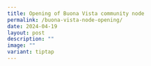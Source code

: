 ```yaml
---
title: Opening of Buona Vista community node
permalink: /buona-vista-node-opening/
date: 2024-04-19
layout: post
description: ""
image: ""
variant: tiptap
---
```

